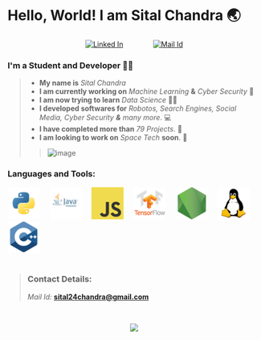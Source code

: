 # Hello, World! I am Sital Chandra 🌏

<p align="center">
  <a href="https://www.linkedin.com/in/sital-chandra-81828b1ba"><img src="https://kvians.online/tempimg/in.png" height="64px" width="64px" alt="Linked In" /></a>
  <span>ㅤㅤㅤㅤ<span>
  <a href="mailto:sital24chandra@gmail.com"><img src="https://kvians.online/tempimg/gmail.png" height="60px" width="60px" alt="Mail Id" /></a>
</p>

### I'm a Student and Developer 👨‍💻

> - **My name is** _Sital Chandra_
> - **I am currently working on** _Machine Learning_ **&** _Cyber Security_ 🤖
> - **I am now trying to learn** _Data Science_ 👨‍🔬
> - **I developed softwares for** _Robotos, Search Engines, Social Media, Cyber Security **&** many more_. 💻
> - **I have completed more than** _79 Projects_. 🚧
> - **I am looking to work on** _Space Tech_ **soon**. 🚀
> > ![image](https://cdn.dribbble.com/users/1059583/screenshots/4171367/coding-freak.gif)

### Languages and Tools:
<div>
  <img src="https://raw.githubusercontent.com/github/explore/80688e429a7d4ef2fca1e82350fe8e3517d3494d/topics/python/python.png" height="64px">
  <img src="" alt="">
  <img src="" alt="">
  <img src="" alt="">
  <img src="" alt="">
  <img src="https://raw.githubusercontent.com/github/explore/80688e429a7d4ef2fca1e82350fe8e3517d3494d/topics/java/java.png" height="64px">
  <img src="" alt="">
  <img src="" alt="">
  <img src="" alt="">
  <img src="" alt="">
  <img src="https://raw.githubusercontent.com/github/explore/80688e429a7d4ef2fca1e82350fe8e3517d3494d/topics/javascript/javascript.png" height="64px">
  <img src="" alt="">
  <img src="" alt="">
  <img src="" alt="">
  <img src="" alt="">
  <img src="https://raw.githubusercontent.com/github/explore/80688e429a7d4ef2fca1e82350fe8e3517d3494d/topics/tensorflow/tensorflow.png" height="64px">
  <img src="" alt="">
  <img src="" alt="">
  <img src="" alt="">
  <img src="" alt="">
  <img src="https://raw.githubusercontent.com/github/explore/80688e429a7d4ef2fca1e82350fe8e3517d3494d/topics/nodejs/nodejs.png" height="64px">
  <img src="" alt="">
  <img src="" alt="">
  <img src="" alt="">
  <img src="" alt="">
  <img src="https://raw.githubusercontent.com/github/explore/80688e429a7d4ef2fca1e82350fe8e3517d3494d/topics/linux/linux.png" height="64px">
  <img src="" alt="">
  <img src="" alt="">
  <img src="" alt="">
  <img src="" alt="">
  <img src="https://raw.githubusercontent.com/github/explore/180320cffc25f4ed1bbdfd33d4db3a66eeeeb358/topics/cpp/cpp.png" height="64px">
</div>

<br />

> ### Contact Details:
> _Mail Id:_ **sital24chandra@gmail.com**

<br />

<p align="center">
  <img src="https://kvians.online/tempimg/lang.png" />
</p>
